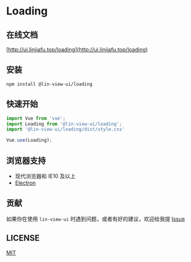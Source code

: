 # Loading


## 在线文档

[http://ui.linjiafu.top/loading](http://ui.linjiafu.top/loading)


## 安装

```
npm install @lin-view-ui/loading
```

## 快速开始

```javascript
import Vue from 'vue';
import Loading from '@lin-view-ui/loading';
import '@lin-view-ui/loading/dist/style.css'

Vue.use(Loading);
```

## 浏览器支持

- 现代浏览器和 IE10 及以上
- [Electron](http://electron.atom.io/)

## 贡献

如果你在使用 `lin-view-ui` 时遇到问题，或者有好的建议，欢迎给我提 [Issue](https://github.com/c10342/lin-view-ui/issues)

## LICENSE

[MIT](https://github.com/c10342/lin-view-ui/blob/master/LICENSE)

